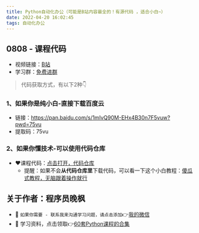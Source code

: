 ```yaml
---
title: Python自动化办公（可能是B站内容最全的！有源代码 ，适合小白~）
date: 2022-04-20 16:02:45
tags: 自动化办公
---
```


## 0808 - 课程代码
- 视频链接：[B站](https://www.bilibili.com/video/BV1y54y1i78U?spm_id_from=333.999.0.0)
- 学习群：[免费进群](http://www.python4office.cn/wechat-group/)
> 代码获取方式，有以下2种👇

### 1、如果你是纯小白-直接下载百度云
- 链接：https://pan.baidu.com/s/1mIvQ90M-EHx4B30n7F5vuw?pwd=75vu 
- 提取码：75vu 

### 2、如果你懂技术-可以使用代码仓库
- ❤课程代码：[点击打开，代码仓库](https://gitee.com/CoderWanFeng/python4office/tree/master/CourseCode/Python%E8%87%AA%E5%8A%A8%E5%8C%96%E5%8A%9E%E5%85%AC%EF%BC%88%E5%8F%AF%E8%83%BD%E6%98%AFB%E7%AB%99%E5%86%85%E5%AE%B9%E6%9C%80%E5%85%A8%E7%9A%84%EF%BC%81%E6%9C%89%E6%BA%90%E4%BB%A3%E7%A0%81%20%EF%BC%8C%E9%80%82%E5%90%88%E5%B0%8F%E7%99%BD~%EF%BC%89)
    - 提醒：如果不会**从代码仓库里**下载代码，可以看一下这个小白教程：[傻瓜式教程，无脑跟着操作就行](https://www.bilibili.com/video/BV1Ry4y1m7Ai?spm_id_from=333.999.0.0)

## 关于作者：程序员晚枫
- 💬 ``如果你需要 - 联系我来沟通学习问题，请点击添加``👉[我的微信](https://www.python-office.com/api/img-cdn/qrcode.jpg)
- 🎁 学习资料，点击领取👉[60套Python课程的合集](http://www.python4office.cn/vedio-course/)
